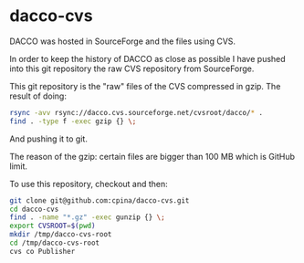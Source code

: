 # dacco-cvs

DACCO was hosted in SourceForge and the files using CVS.

In order to keep the history of DACCO as close as possible I have pushed into this git repository the raw CVS repository from SourceForge.

This git repository is the "raw" files of the CVS compressed in gzip. The result of doing:
```sh
rsync -avv rsync://dacco.cvs.sourceforge.net/cvsroot/dacco/* .
find . -type f -exec gzip {} \;
```
And pushing it to git.

The reason of the gzip: certain files are bigger than 100 MB which is GitHub limit.

To use this repository, checkout and then:
```sh
git clone git@github.com:cpina/dacco-cvs.git
cd dacco-cvs
find . -name "*.gz" -exec gunzip {} \;
export CVSROOT=$(pwd)
mkdir /tmp/dacco-cvs-root	
cd /tmp/dacco-cvs-root
cvs co Publisher
```

